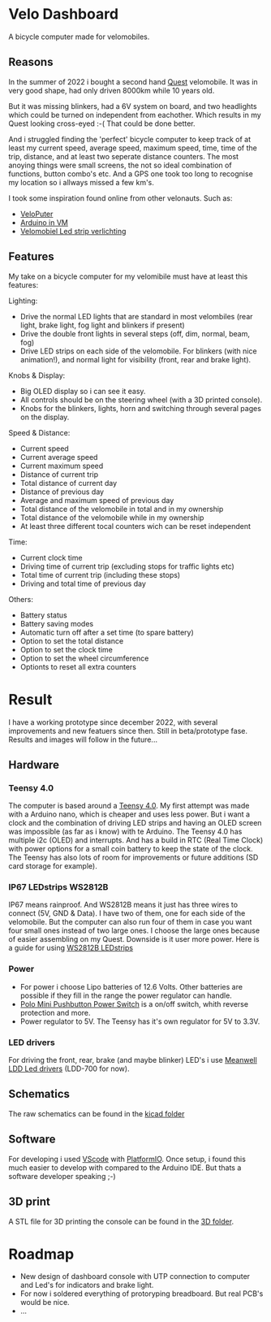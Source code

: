 # Velo Dashboard

A bicycle computer made for velomobiles.

## Reasons

In the summer of 2022 i bought a second hand [Quest](https://www.velomobiel.nl/quest/) velomobile.
It was in very good shape, had only driven 8000km while 10 years old.

But it was missing blinkers, had a 6V system on board, and two headlights which could be turned on independent from eachother. Which results in my Quest looking cross-eyed :-(
That could be done better.

And i struggled finding the 'perfect' bicycle computer to keep track of at least my current speed, average speed, maximum speed, time, time of the trip, distance, and at least two seperate distance counters.
The most anoying things were small screens, the not so ideal combination of functions, button combo's etc. And a GPS one took too long to recognise my location so i allways missed a few km's.

I took some inspiration found online from other velonauts. Such as:
- [VeloPuter](https://veloputer.wordpress.com/about/)
- [Arduino in VM](https://quest.robbroek.nl/search/label/arduino)
- [Velomobiel Led strip verlichting](https://bickyenzijnfietsen.blogspot.com/2018/10/velomobiel-led-strip-verlichting.html)

## Features

My take on a bicycle computer for my velomibile must have at least this features:

Lighting:
- Drive the normal LED lights that are standard in most velombiles (rear light, brake light, fog light and blinkers if present)
- Drive the double front lights in several steps (off, dim, normal, beam, fog)
- Drive LED strips on each side of the velomobile. For blinkers (with nice animation!), and normal light for visibility (front, rear and brake light).

Knobs & Display:
- Big OLED display so i can see it easy.
- All controls should be on the steering wheel (with a 3D printed console).
- Knobs for the blinkers, lights, horn and switching through several pages on the display.

Speed & Distance:
- Current speed
- Current average speed
- Current maximum speed
- Distance of current trip
- Total distance of current day
- Distance of previous day 
- Average and maximum speed of previous day
- Total distance of the velomobile in total and in my ownership
- Total distance of the velomobile while in my ownership
- At least three different tocal counters wich can be reset independent
  
Time:
- Current clock time
- Driving time of current trip (excluding stops for traffic lights etc)
- Total time of current trip (including these stops)
- Driving and total time of previous day
  
Others:
- Battery status
- Battery saving modes
- Automatic turn off after a set time (to spare battery)
- Option to set the total distance
- Option to set the clock time
- Option to set the wheel circumference
- Optionts to reset all extra counters
  
# Result

I have a working prototype since december 2022, with several improvements and new featuers since then. Still in beta/prototype fase. Results and images will follow in the future...

## Hardware

### Teensy 4.0

The computer is based around a [Teensy 4.0](https://www.pjrc.com/store/teensy40.html). My first attempt was made with a Arduino nano, which is cheaper and uses less power. But i want a clock and the combination of driving LED strips and having an OLED screen was impossible (as far as i know) with te Arduino. The Teensy 4.0 has multiple i2c (OLED) and interrupts. And has a build in RTC (Real Time Clock) with power options for a small coin battery to keep the state of the clock. The Teensy has also lots of room for improvements or future additions (SD card storage for example).

### IP67 LEDstrips WS2812B

IP67 means rainproof. And WS2812B means it just has three wires to connect (5V, GND & Data). I have two of them, one for each side of the velomobile. But the computer can also run four of them in case you want four small ones instead of two large ones. I choose the large ones because of easier assembling on my Quest. Downside is it user more power.
Here is a guide for using [WS2812B LEDstrips](https://randomnerdtutorials.com/guide-for-ws2812b-addressable-rgb-led-strip-with-arduino/)

### Power

- For power i choose Lipo batteries of 12.6 Volts. Other batteries are possible if they fill in the range the power regulator can handle.
- [Polo Mini Pushbutton Power Switch](https://www.pololu.com/product/2809) is a on/off switch, whith reverse protection and more.
- Power regulator to 5V. The Teensy has it's own regulator for 5V to 3.3V.

### LED drivers

For driving the front, rear, brake (and maybe blinker) LED's i use [Meanwell LDD Led drivers](https://www.meanwell.com/webapp/product/search.aspx?prod=LDD-L) (LDD-700 for now).

## Schematics

The raw schematics can be found in the [kicad folder](./kicad)

## Software

For developing i used [VScode](https://code.visualstudio.com/) with [PlatformIO](https://platformio.org/). Once setup, i found this much easier to develop with compared to the Arduino IDE. But thats a software developer speaking ;-)

## 3D print

A STL file for 3D printing the console can be found in the [3D folder](./3d).

# Roadmap

- New design of dashboard console with UTP connection to computer and Led's for indicators and brake light.
- For now i soldered everything of protoryping breadboard. But real PCB's would be nice.
- ...


